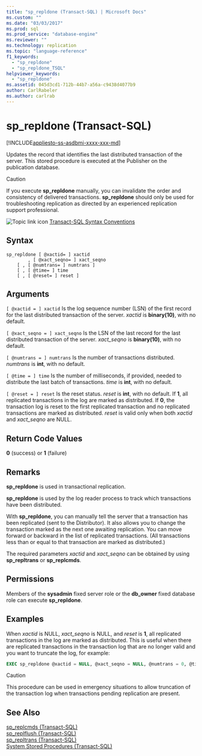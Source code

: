 ```yaml
---
title: "sp_repldone (Transact-SQL) | Microsoft Docs"
ms.custom: ""
ms.date: "03/03/2017"
ms.prod: sql
ms.prod_service: "database-engine"
ms.reviewer: ""
ms.technology: replication
ms.topic: "language-reference"
f1_keywords: 
  - "sp_repldone"
  - "sp_repldone_TSQL"
helpviewer_keywords: 
  - "sp_repldone"
ms.assetid: 045d3cd1-712b-44b7-a56a-c9438d4077b9
author: CarlRabeler
ms.author: carlrab
---
```

# sp_repldone (Transact-SQL)
[!INCLUDE[appliesto-ss-asdbmi-xxxx-xxx-md](../../includes/appliesto-ss-asdbmi-xxxx-xxx-md.md)]

  Updates the record that identifies the last distributed transaction of the server. This stored procedure is executed at the Publisher on the publication database.  
  
> [!CAUTION]  
>  If you execute **sp_repldone** manually, you can invalidate the order and consistency of delivered transactions. **sp_repldone** should only be used for troubleshooting replication as directed by an experienced replication support professional.  
  
 ![Topic link icon](../../database-engine/configure-windows/media/topic-link.gif "Topic link icon") [Transact-SQL Syntax Conventions](../../t-sql/language-elements/transact-sql-syntax-conventions-transact-sql.md)  
  
## Syntax  
  
```
sp_repldone [ @xactid= ] xactid   
        , [ @xact_seqno= ] xact_seqno   
    [ , [ @numtrans= ] numtrans ]   
    [ , [ @time= ] time   
    [ , [ @reset= ] reset ]  
```  
  
## Arguments  
`[ @xactid = ] xactid`
 Is the log sequence number (LSN) of the first record for the last distributed transaction of the server. *xactid* is **binary(10)**, with no default.  
  
`[ @xact_seqno = ] xact_seqno`
 Is the LSN of the last record for the last distributed transaction of the server. *xact_seqno* is **binary(10)**, with no default.  
  
`[ @numtrans = ] numtrans`
 Is the number of transactions distributed. *numtrans* is **int**, with no default.  
  
`[ @time = ] time`
 Is the number of milliseconds, if provided, needed to distribute the last batch of transactions. *time* is **int**, with no default.  
  
`[ @reset = ] reset`
 Is the reset status. *reset* is **int**, with no default. If **1**, all replicated transactions in the log are marked as distributed. If **0**, the transaction log is reset to the first replicated transaction and no replicated transactions are marked as distributed. *reset* is valid only when both *xactid* and *xact_seqno* are NULL.  
  
## Return Code Values  
 **0** (success) or **1** (failure)  
  
## Remarks  
 **sp_repldone** is used in transactional replication.  
  
 **sp_repldone** is used by the log reader process to track which transactions have been distributed.  
  
 With **sp_repldone**, you can manually tell the server that a transaction has been replicated (sent to the Distributor). It also allows you to change the transaction marked as the next one awaiting replication. You can move forward or backward in the list of replicated transactions. (All transactions less than or equal to that transaction are marked as distributed.)  
  
 The required parameters *xactid* and *xact_seqno* can be obtained by using **sp_repltrans** or **sp_replcmds**.  
  
## Permissions  
 Members of the **sysadmin** fixed server role or the **db_owner** fixed database role can execute **sp_repldone**.  
  
## Examples  
 When *xactid* is NULL, *xact_seqno* is NULL, and *reset* is **1**, all replicated transactions in the log are marked as distributed. This is useful when there are replicated transactions in the transaction log that are no longer valid and you want to truncate the log, for example:  
  
```sql
EXEC sp_repldone @xactid = NULL, @xact_seqno = NULL, @numtrans = 0, @time = 0, @reset = 1  
```  
  
> [!CAUTION]  
>  This procedure can be used in emergency situations to allow truncation of the transaction log when transactions pending replication are present.  
  
## See Also  
 [sp_replcmds &#40;Transact-SQL&#41;](../../relational-databases/system-stored-procedures/sp-replcmds-transact-sql.md)   
 [sp_replflush &#40;Transact-SQL&#41;](../../relational-databases/system-stored-procedures/sp-replflush-transact-sql.md)   
 [sp_repltrans &#40;Transact-SQL&#41;](../../relational-databases/system-stored-procedures/sp-repltrans-transact-sql.md)   
 [System Stored Procedures &#40;Transact-SQL&#41;](../../relational-databases/system-stored-procedures/system-stored-procedures-transact-sql.md)  

